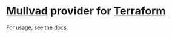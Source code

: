 # [Mullvad](https://mullvad.net) provider for [Terraform](https://terraform.io)

For usage, see [the docs](https://registry.terraform.io/providers/OJFord/mullvad/latest/docs).
